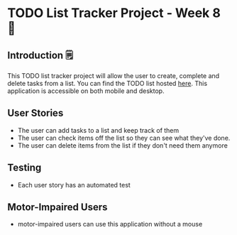 # TODO List Tracker Project -  Week 8 📝


## Introduction 🗒️
This TODO list tracker project will allow the user to create, complete and delete tasks from a list. You can find the TODO list hosted [here](https://fac25.github.io/Paz-Joe-TODO-List-/). This application is accessible on both mobile and desktop. 


## User Stories

- The user can add tasks to a list and keep track of them
- The user can check items off the list so they can see what they've done.
-  The user can delete items from the list if they don't need them anymore 
  
## Testing 

- Each user story has an automated test 
  
## Motor-Impaired Users

- motor-impaired users can use this application without a mouse 



